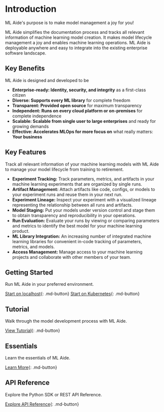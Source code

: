 # Introduction

ML Aide's purpose is to make model management a joy for you!

ML Aide simplifies the documentation process and tracks
all relevant information of machine learning model creation.
It makes model lifecycle management a joy and enables
machine learning operations.
ML Aide is deployable anywhere and easy to integrate into the
existing enterprise software landscape.

## Key Benefits

ML Aide is designed and developed to be

- **Enterprise-ready: Identity, security, and integrity** as a first-class citizen
- **Diverse: Supports every ML library** for complete freedom
- **Transparent: Provided open source** for maximum transparency
- **Independent: Runs on every cloud platform or on-premises** for complete independence
- **Scalable: Scalable from single user to large enterprises** and ready for growing demands
- **Effective: Accelerates MLOps for more focus on** what really matters: **Your business**

## Key Features

Track all relevant information of your machine learning models with ML Aide to manage your model lifecycle from training to retirement.

- **Experiment Tracking:** Track parameters, metrics, and artifacts in your machine learning experiments that are organized by single runs.
- **Artifact Management:** Attach artifacts like code, configs, or models to your experiment runs and reuse them in your next run.
- **Experiment Lineage:** Inspect your experiment with a visualized lineage representing the relationship between all runs and artifacts.
- **Model Staging:** Put your models under version control and stage them to obtain transparency and reproducibility in your operations.
- **Run Evaluation:** Evaluate your runs by viewing or comparing parameters and metrics to identify the best model for your machine learning product.
- **ML Library Integration:** An increasing number of integrated machine learning libraries for convenient in-code tracking of parameters, metrics, and models.
- **Access Management:** Manage access to your machine learning projects and collaborate with other members of your team.

## Getting Started

Run ML Aide in your preferred environment.

[Start on localhost](start/installation-on-localhost.md){: .md-button}
[Start on Kubernetes](start/installation-with-helm.md){: .md-button}

## Tutorial

Walk through the model development process with ML Aide.

[View Tutorial](tutorial/introduction.md){: .md-button}

## Essentials

Learn the essentials of ML Aide.

[Learn More](essentials/index.md){: .md-button}

## API Reference

Explore the Python SDK or REST API Reference.

[Explore API Reference](api-reference/python-sdk.md){: .md-button}
